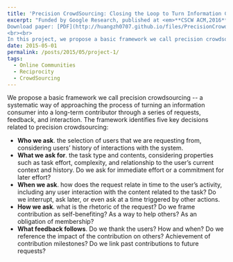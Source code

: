 ```yaml
---
title: 'Precision CrowdSourcing: Closing the Loop to Turn Information Consumers into Information Contributors'
excerpt: "Funded by Google Research, published at <em>**CSCW ACM,2016**</em> <br>
Download paper: [PDF](http://huangzh0707.github.io/files/PrecisionCrowdsourcing.pdf)
<br><br> 
In this project, we propose a basic framework we call precision crowdsourcing -- a systematic way of approaching the process of turning an information consumer into a long-term contributor through a series of requests, feedback, and interaction."
date: 2015-05-01
permalink: /posts/2015/05/project-1/
tags:
  - Online Communities
  - Reciprocity
  - CrowdSourcing
---
```


We propose a basic framework we call precision crowdsourcing -- a systematic way of approaching the process of turning an information consumer into a long-term contributor through a series of requests, feedback, and interaction. The framework identifies five key decisions related to precision crowdsourcing:

* **Who we ask**. the selection of users that we are requesting from, considering users’ history of interactions with the system.
* **What we ask for**. the task type and contents, considering properties such as task effort, complexity, and relationship to the user’s current context and history. Do we ask for immediate effort or a commitment for later effort?
* **When we ask**. how does the request relate in time to the user’s activity, including any user interaction with the content related to the task? Do we interrupt, ask later, or even ask at a time triggered by other actions.
* **How we ask**. what is the rhetoric of the request? Do we frame contribution as self-benefiting? As a way to help others? As an obligation of membership?
* **What feedback follows**. Do we thank the users? How and when? Do we reference the impact of the contribution on others? Achievement of contribution milestones? Do we link past contributions to future requests?

